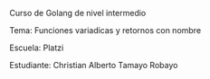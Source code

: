 Curso de Golang de nivel intermedio

Tema: Funciones variadicas y retornos con nombre

Escuela: Platzi

Estudiante: Christian Alberto Tamayo Robayo